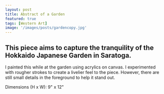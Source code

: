 ```yaml
---
layout: post
title: Abstract of a Garden
featured: true
tags: [Western Art]
image: '/images/posts/gardencopy.jpg'
---
```


## This piece aims to capture the tranquility of the Hokkaido Japanese Garden in Saratoga.

I painted this while at the garden using acrylics on canvas. I experimented with rougher strokes to create a livelier feel to the piece. However, there are still small details in the foreground to help it stand out.

Dimensions (H x W): 9" x 12"